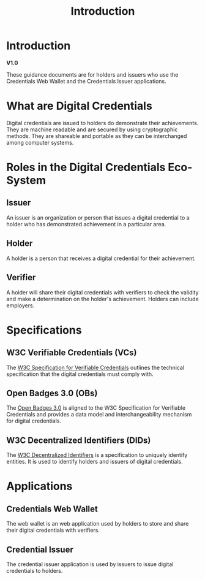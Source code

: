 ﻿---
title: Introduction
description: These guidance documents are for holders and issuers who use the Credentials Web Wallet and the Credentials Issuer applications.
has_children: false
nav_order: 1
---

# Introduction
**V1.0**

These guidance documents are for holders and issuers who use the Credentials Web Wallet and the Credentials Issuer applications.

# What are Digital Credentials

Digital credentials are issued to holders do demonstrate their achievements. They are machine readable and are secured by using cryptographic methods. They are shareable and portable as they can be interchanged among computer systems.

# Roles in the Digital Credentials Eco-System

## Issuer

An issuer is an organization or person that issues a digital credential to a holder who has demonstrated achievement in a particular area.

## Holder

A holder is a person that receives a digital credential for their achievement.

## Verifier

A holder will share their digital credentials with verifiers to check the validity and make a determination on the holder's achievement. Holders can include employers.

# Specifications

## W3C Verifiable Credentials (VCs)

The [W3C Specification for Verifiable Credentials](https://www.w3.org/TR/vc-overview) outlines the technical specification that the digital credentials must comply with.

## Open Badges 3.0 (OBs)

The [Open Badges 3.0](https://www.imsglobal.org/spec/ob/v3p0) is aligned to the W3C Specification for Verifiable Credentials and provides a data model and interchangeability mechanism for digital credentials.

## W3C Decentralized Identifiers (DIDs)

The [W3C Decentralized Identifiers](https://www.w3.org/TR/did-1.1/) is a specification to uniquely identify entities. It is used to identify holders and issuers of digital credentials.

# Applications

## Credentials Web Wallet

The web wallet is an web application used by holders to store and share their digital credentials with verifiers.

## Credential Issuer

The credential issuer application is used by issuers to issue digital credentials to holders.


